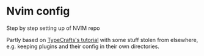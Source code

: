# Nvim config

Step by step setting up of NVIM repo

Partly based on [TypeCrafts's tutorial](https://www.youtube.com/watch?v=zHTeCSVAFNY) with some stuff stolen from elsewhere, e.g. keeping plugins and their config in their own directories.
